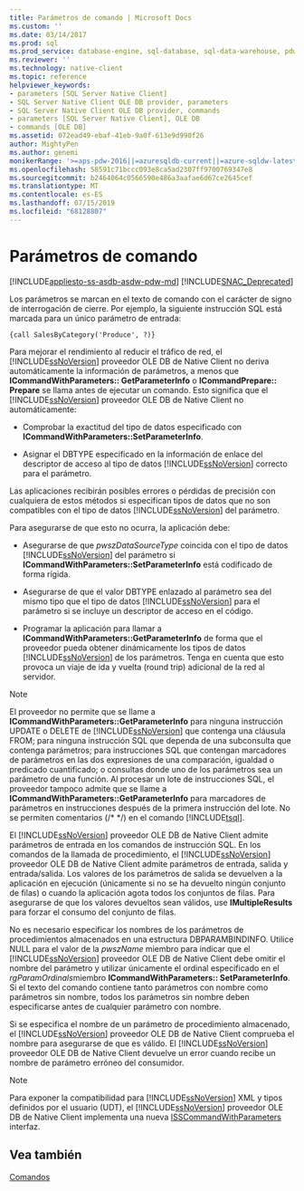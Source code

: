 ```yaml
---
title: Parámetros de comando | Microsoft Docs
ms.custom: ''
ms.date: 03/14/2017
ms.prod: sql
ms.prod_service: database-engine, sql-database, sql-data-warehouse, pdw
ms.reviewer: ''
ms.technology: native-client
ms.topic: reference
helpviewer_keywords:
- parameters [SQL Server Native Client]
- SQL Server Native Client OLE DB provider, parameters
- SQL Server Native Client OLE DB provider, commands
- parameters [SQL Server Native Client], OLE DB
- commands [OLE DB]
ms.assetid: 072ead49-ebaf-41eb-9a0f-613e9d990f26
author: MightyPen
ms.author: genemi
monikerRange: '>=aps-pdw-2016||=azuresqldb-current||=azure-sqldw-latest||>=sql-server-2016||=sqlallproducts-allversions||>=sql-server-linux-2017||=azuresqldb-mi-current'
ms.openlocfilehash: 58591c71bccc093e8ca5ad2307ff9700769347e8
ms.sourcegitcommit: b2464064c0566590e486a3aafae6d67ce2645cef
ms.translationtype: MT
ms.contentlocale: es-ES
ms.lasthandoff: 07/15/2019
ms.locfileid: "68128807"
---
```

# <a name="command-parameters"></a>Parámetros de comando
[!INCLUDE[appliesto-ss-asdb-asdw-pdw-md](../../includes/appliesto-ss-asdb-asdw-pdw-md.md)]
[!INCLUDE[SNAC_Deprecated](../../includes/snac-deprecated.md)]

  Los parámetros se marcan en el texto de comando con el carácter de signo de interrogación de cierre. Por ejemplo, la siguiente instrucción SQL está marcada para un único parámetro de entrada:  
  
```  
{call SalesByCategory('Produce', ?)}  
```  
  
 Para mejorar el rendimiento al reducir el tráfico de red, el [!INCLUDE[ssNoVersion](../../includes/ssnoversion-md.md)] proveedor OLE DB de Native Client no deriva automáticamente la información de parámetros, a menos que **ICommandWithParameters:: GetParameterInfo** o  **ICommandPrepare:: Prepare** se llama antes de ejecutar un comando. Esto significa que el [!INCLUDE[ssNoVersion](../../includes/ssnoversion-md.md)] proveedor OLE DB de Native Client no automáticamente:  
  
-   Comprobar la exactitud del tipo de datos especificado con **ICommandWithParameters::SetParameterInfo**.  
  
-   Asignar el DBTYPE especificado en la información de enlace del descriptor de acceso al tipo de datos [!INCLUDE[ssNoVersion](../../includes/ssnoversion-md.md)] correcto para el parámetro.  
  
 Las aplicaciones recibirán posibles errores o pérdidas de precisión con cualquiera de estos métodos si especifican tipos de datos que no son compatibles con el tipo de datos [!INCLUDE[ssNoVersion](../../includes/ssnoversion-md.md)] del parámetro.  
  
 Para asegurarse de que esto no ocurra, la aplicación debe:  
  
-   Asegurarse de que *pwszDataSourceType* coincida con el tipo de datos [!INCLUDE[ssNoVersion](../../includes/ssnoversion-md.md)] del parámetro si **ICommandWithParameters::SetParameterInfo** está codificado de forma rígida.  
  
-   Asegurarse de que el valor DBTYPE enlazado al parámetro sea del mismo tipo que el tipo de datos [!INCLUDE[ssNoVersion](../../includes/ssnoversion-md.md)] para el parámetro si se incluye un descriptor de acceso en el código.  
  
-   Programar la aplicación para llamar a **ICommandWithParameters::GetParameterInfo** de forma que el proveedor pueda obtener dinámicamente los tipos de datos [!INCLUDE[ssNoVersion](../../includes/ssnoversion-md.md)] de los parámetros. Tenga en cuenta que esto provoca un viaje de ida y vuelta (round trip) adicional de la red al servidor.  
  
> [!NOTE]  
>  El proveedor no permite que se llame a **ICommandWithParameters::GetParameterInfo** para ninguna instrucción UPDATE o DELETE de [!INCLUDE[ssNoVersion](../../includes/ssnoversion-md.md)] que contenga una cláusula FROM; para ninguna instrucción SQL que dependa de una subconsulta que contenga parámetros; para instrucciones SQL que contengan marcadores de parámetros en las dos expresiones de una comparación, igualdad o predicado cuantificado; o consultas donde uno de los parámetros sea un parámetro de una función. Al procesar un lote de instrucciones SQL, el proveedor tampoco admite que se llame a **ICommandWithParameters::GetParameterInfo** para marcadores de parámetros en instrucciones después de la primera instrucción del lote. No se permiten comentarios (/* \*/) en el comando [!INCLUDE[tsql](../../includes/tsql-md.md)].  
  
 El [!INCLUDE[ssNoVersion](../../includes/ssnoversion-md.md)] proveedor OLE DB de Native Client admite parámetros de entrada en los comandos de instrucción SQL. En los comandos de la llamada de procedimiento, el [!INCLUDE[ssNoVersion](../../includes/ssnoversion-md.md)] proveedor OLE DB de Native Client admite parámetros de entrada, salida y entrada/salida. Los valores de los parámetros de salida se devuelven a la aplicación en ejecución (únicamente si no se ha devuelto ningún conjunto de filas) o cuando la aplicación agota todos los conjuntos de filas. Para asegurarse de que los valores devueltos sean válidos, use **IMultipleResults** para forzar el consumo del conjunto de filas.  
  
 No es necesario especificar los nombres de los parámetros de procedimientos almacenados en una estructura DBPARAMBINDINFO. Utilice NULL para el valor de la *pwszName* miembro para indicar que el [!INCLUDE[ssNoVersion](../../includes/ssnoversion-md.md)] proveedor OLE DB de Native Client debe omitir el nombre del parámetro y utilizar únicamente el ordinal especificado en el *rgParamOrdinals*miembro **ICommandWithParameters:: SetParameterInfo**. Si el texto del comando contiene tanto parámetros con nombre como parámetros sin nombre, todos los parámetros sin nombre deben especificarse antes de cualquier parámetro con nombre.  
  
 Si se especifica el nombre de un parámetro de procedimiento almacenado, el [!INCLUDE[ssNoVersion](../../includes/ssnoversion-md.md)] proveedor OLE DB de Native Client comprueba el nombre para asegurarse de que es válido. El [!INCLUDE[ssNoVersion](../../includes/ssnoversion-md.md)] proveedor OLE DB de Native Client devuelve un error cuando recibe un nombre de parámetro erróneo del consumidor.  
  
> [!NOTE]  
>  Para exponer la compatibilidad para [!INCLUDE[ssNoVersion](../../includes/ssnoversion-md.md)] XML y tipos definidos por el usuario (UDT), el [!INCLUDE[ssNoVersion](../../includes/ssnoversion-md.md)] proveedor OLE DB de Native Client implementa una nueva [ISSCommandWithParameters](../../relational-databases/native-client-ole-db-interfaces/isscommandwithparameters-ole-db.md) interfaz.  
  
## <a name="see-also"></a>Vea también  
 [Comandos](../../relational-databases/native-client-ole-db-commands/commands.md)  
  
  
